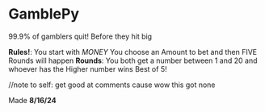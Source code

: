 # GamblePy
99.9% of gamblers quit! Before they hit big


**Rules!**: You start with *MONEY*
You choose an Amount to bet and then FIVE Rounds will happen
  **Rounds**: You both get a number between 1 and
  20 and whoever has the Higher number
  wins
Best of 5!

//note to self: get good at comments cause wow this got none


Made **8/16/24**
